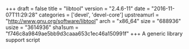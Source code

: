 +++
draft = false
title = "libtool"
version = "2.4.6-11"
date = "2016-11-07T11:29:28"
categories = ['devel', 'devel-core']
upstreamurl = "http://www.gnu.org/software/libtool"
arch = "x86_64"
size = "688936"
usize = "3614936"
sha1sum = "f746c8a9849ae5bb9d3caaa653c1ec46a150991f"
+++
A generic library support script